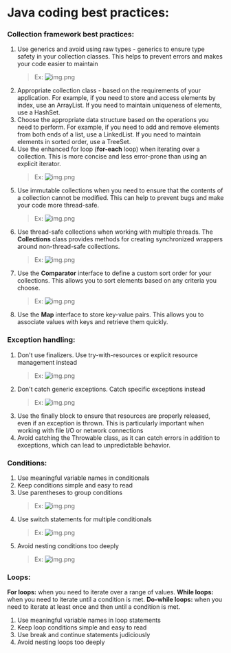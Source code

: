 # Java coding best practices:

### Collection framework best practices:
1. Use generics and avoid using raw types - generics to ensure type safety in your collection classes. This helps to prevent errors and makes your code easier to maintain
    >Ex: ![img.png](collection1.png)
2. Appropriate collection class - based on the requirements of your application. For example, if you need to store and access elements by index, use an ArrayList. If you need to maintain uniqueness of elements, use a HashSet.
3. Choose the appropriate data structure based on the operations you need to perform. For example, if you need to add and remove elements from both ends of a list, use a LinkedList. If you need to maintain elements in sorted order, use a TreeSet.
4. Use the enhanced for loop (**for-each** loop) when iterating over a collection. This is more concise and less error-prone than using an explicit iterator.
    > Ex: ![img.png](collection2.png)
5. Use immutable collections when you need to ensure that the contents of a collection cannot be modified. This can help to prevent bugs and make your code more thread-safe.
    > Ex: ![img.png](collection3.png)
6. Use thread-safe collections when working with multiple threads. The **Collections** class provides methods for creating synchronized wrappers around non-thread-safe collections.
    > Ex: ![img.png](collection4.png)
7. Use the **Comparator** interface to define a custom sort order for your collections. This allows you to sort elements based on any criteria you choose.
    > Ex: ![img.png](collection5.png)
8. Use the **Map** interface to store key-value pairs. This allows you to associate values with keys and retrieve them quickly.

### Exception handling:
1. Don't use finalizers. Use try-with-resources or explicit resource management instead
    > Ex: ![img.png](exception1.png)
2. Don't catch generic exceptions. Catch specific exceptions instead
    > Ex: ![img.png](exception2.png)
3. Use the finally block to ensure that resources are properly released, even if an exception is thrown. This is particularly important when working with file I/O or network connections
4. Avoid catching the Throwable class, as it can catch errors in addition to exceptions, which can lead to unpredictable behavior.

### Conditions:

1. Use meaningful variable names in conditionals
2. Keep conditions simple and easy to read
3. Use parentheses to group conditions
    > Ex: ![img.png](ifcondition1.png)
5. Use switch statements for multiple conditionals
    > Ex: ![img.png](ifcondition2.png)
6. Avoid nesting conditions too deeply
    > Ex: ![img.png](ifcondition3.png)

### Loops:

**For loops:** when you need to iterate over a range of values.
**While loops:** when you need to iterate until a condition is met.
**Do-while loops:** when you need to iterate at least once and then until a condition is met.

1. Use meaningful variable names in loop statements
2. Keep loop conditions simple and easy to read
3. Use break and continue statements judiciously
4. Avoid nesting loops too deeply

